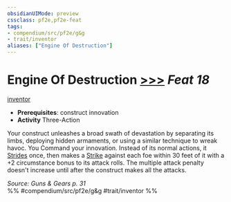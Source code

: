 ```yaml
---
obsidianUIMode: preview
cssclass: pf2e,pf2e-feat
tags:
- compendium/src/pf2e/g&g
- trait/inventor
aliases: ["Engine Of Destruction"]
---
```

# Engine Of Destruction  [>>>](rules/core-rulebook/chapter-9-playing-the-game.md#Actions "Three-Action") *Feat 18*  
[inventor](rules/traits/inventor-g-g.md "Inventor Class Trait")  

- **Prerequisites**: construct innovation
- **Activity** Three-Action

Your construct unleashes a broad swath of devastation by separating its limbs, deploying hidden armaments, or using a similar technique to wreak havoc. You Command your innovation. Instead of its normal actions, it [Strides](rules/actions/stride.md) once, then makes a [Strike](rules/actions/strike.md) against each foe within 30 feet of it with a +2 circumstance bonus to its attack rolls. The multiple attack penalty doesn't increase until after the construct makes all the attacks.

*Source: Guns & Gears p. 31*  
%% #compendium/src/pf2e/g&g #trait/inventor %%